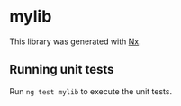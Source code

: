 # mylib

This library was generated with [Nx](https://nx.dev).

## Running unit tests

Run `ng test mylib` to execute the unit tests.
